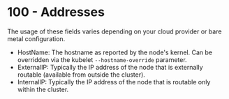 # 100 - Addresses
The usage of these fields varies depending on your cloud provider or bare metal configuration.

- HostName: The hostname as reported by the node's kernel. Can be overridden via the kubelet ```--hostname-override``` parameter.
- ExternalIP: Typically the IP address of the node that is externally routable (available from outside the cluster).
- InternalIP: Typically the IP address of the node that is routable only within the cluster.
